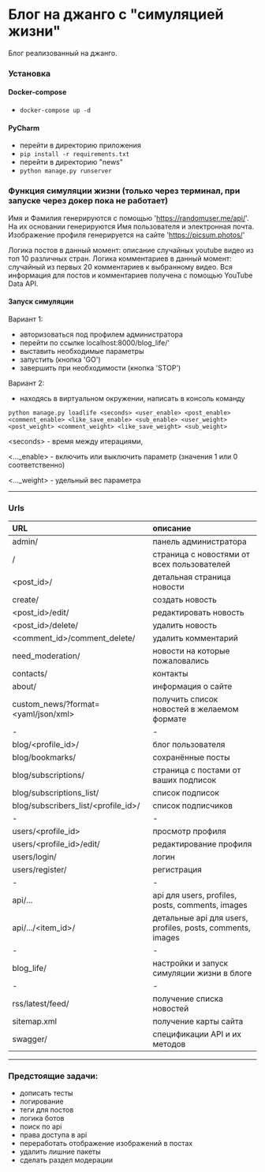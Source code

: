 # Блог на джанго с "симуляцией жизни"

Блог реализованный на джанго.

### Установка
#### Docker-compose
- ```docker-compose up -d```

#### PyCharm
- перейти в директорию приложения
- ```pip install -r requirements.txt```
- перейти в директорию "news"
- ```python manage.py runserver```


### Функция симуляции жизни (только через терминал, при запуске через докер пока не работает)
Имя и Фамилия генерируются с помощью 'https://randomuser.me/api/'.
На их основании генерируются Имя пользователя и электронная почта.
Изображение профиля генерируется на сайте 'https://picsum.photos/'

Логика постов в данный момент: описание случайных youtube видео из топ 10 различных стран.
Логика комментариев в данный момент: случайный из первых 20 комментариев к выбранному видео.
Вся информация для постов и комментариев получена с помощью YouTube Data API.

#### Запуск симуляции
Вариант 1:
- авторизоваться под профилем администратора
- перейти по ссылке localhost:8000/blog_life/' 
- выставить необходимые параметры
- запустить (кнопка 'GO')
- завершить при необходимости (кнопка 'STOP')

Вариант 2:
- находясь в виртуальном окружении, написать в консоль команду
```
python manage.py loadlife <seconds> <user_enable> <post_enable> <comment_enable> <like_save_enable> <sub_enable> <user_weight> <post_weight> <comment_weight> <like_save_weight> <sub_weight>
```

<<fix>seconds> - время между итерациями,

<..._enable> - включить или выключить параметр (значения 1 или 0 соответственно)

<..._weight> - удельный вес параметра

---
  
### Urls
| URL                                 | описание                                                   |
|:------------------------------------|:-----------------------------------------------------------|
| admin/                              | панель администратора                                      |
| /                                   | страница с новостями от всех пользователей                 |
| <post_id>/                          | детальная страница новости                                 |
| create/                             | создать новость                                            |
| <post_id>/edit/                     | редактировать новость                                      |
| <post_id>/delete/                   | удалить новость                                            |
| <comment_id>/comment_delete/        | удалить комментарий                                        |
| need_moderation/                    | новости на которые пожаловались                            |
| contacts/                           | контакты                                                   |
| about/                              | информация о сайте                                         |
| custom_news/?format=<yaml/json/xml> | получить список новостей в желаемом формате                |
| -                                   | -                                                          |
| blog/<profile_id>/                  | блог пользователя                                          |
| blog/bookmarks/                     | сохранённые посты                                          |
| blog/subscriptions/                 | страница с постами от ваших подписок                       |
| blog/subscriptions_list/            | список подписок                                            |
| blog/subscribers_list/<profile_id>/ | список подписчиков                                         |
| -                                   | -                                                          |
| users/<profile_id>                  | просмотр профиля                                           |
| users/<profile_id>/edit/            | редактирование профиля                                     |
| users/login/                        | логин                                                      |
| users/register/                     | регистрация                                                |
| -                                   | -                                                          |
| api/...                             | api для users, profiles, posts, comments, images           |
| api/.../<item_id>/                  | детальные api для users, profiles, posts, comments, images |
| -                                   | -                                                          |
| blog_life/                          | настройки и запуск симуляции жизни в блоге                 |
| -                                   | -                                                          |
| rss/latest/feed/                    | получение списка новостей                                  |
| sitemap.xml                         | получение карты сайта                                      |
| swagger/                            | спецификации API и их методов                              |
----------------------------------------------------------------------------------------------------

### Предстоящие задачи:

- дописать тесты
- логирование
- теги для постов
- логика ботов
- поиск по api
- права доступа в api
- переработать отображение изображений в постах
- удалить лишние пакеты
- сделать раздел модерации
